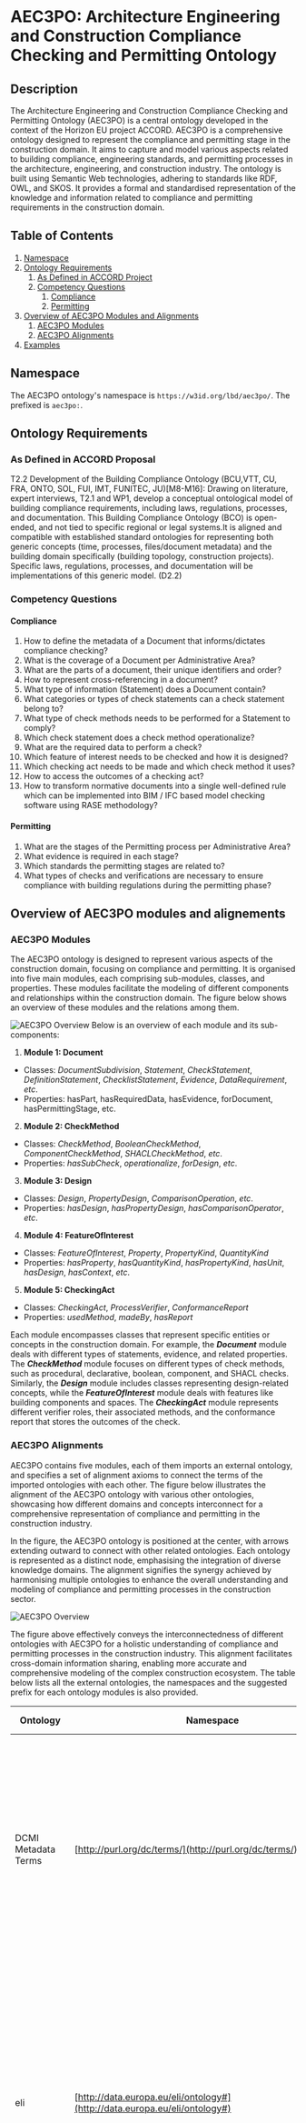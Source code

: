 # AEC3PO: Architecture Engineering and Construction Compliance Checking and Permitting Ontology

## Description 

The Architecture Engineering and Construction Compliance Checking and Permitting Ontology (AEC3PO) is a central ontology developed in the context of the Horizon EU project ACCORD. AEC3PO is a comprehensive ontology designed to represent the compliance and permitting stage in the construction domain. It aims to capture and model various aspects related to building compliance, engineering standards, and permitting processes in the architecture, engineering, and construction industry. The ontology is built using Semantic Web technologies, adhering to standards like RDF, OWL, and SKOS. It provides a formal and standardised representation of the knowledge and information related to compliance and permitting requirements in the construction domain. 

## Table of Contents
1. [Namespace](#namespace)
2. [Ontology Requirements](#requirements)
   1. [As Defined in ACCORD Project](#proposal)
   2. [Competency Questions](#competencyQuestions)
      1. [Compliance](#compliance)
      2. [Permitting](#permitting)
3. [Overview of AEC3PO Modules and Alignments](#overview)
   1. [AEC3PO Modules](#modules)
   2. [AEC3PO Alignments](#alignments)
4. [Examples](#examples)
## Namespace <a name="namespace"></a>
The AEC3PO ontology's namespace is `https://w3id.org/lbd/aec3po/`.
The prefixed is `aec3po:`.  


## Ontology Requirements <a name="requirements"></a>

### As Defined in ACCORD Proposal <a name="porposal"></a>

T2.2  Development of the  Building  Compliance  Ontology (BCU,VTT,  CU,  FRA,  ONTO,  SOL,  FUI,  IMT, FUNITEC, JU)[M8-M16]: Drawing on literature, expert interviews, T2.1 and WP1, develop a conceptual ontological model of building compliance requirements,  including laws,  regulations, processes,  and  documentation. This Building Compliance Ontology (BCO) is open-ended, and not tied to specific regional or legal systems.It is aligned  and  compatible  with  established  standard ontologies for  representing both generic concepts  (time, processes, files/document metadata) and the building domain specifically (building topology, construction projects). Specific laws, regulations, processes, and documentation will be implementations of this generic model. (D2.2) 
  
### Competency Questions <a name="competencyQuestions"></a>

#### Compliance <a name="compliance"></a>
1. How to define the metadata of a Document that informs/dictates compliance checking?
2. What is the coverage of a Document per Administrative Area?
3. What are the parts of a document, their unique identifiers and order?
4. How to represent cross-referencing in a document?
5. What type of information (Statement) does a Document contain?
7. What categories or types of check statements can a check statement belong to?
8. What type of check methods needs to be performed for a Statement to comply?
9. Which check statement does a check method operationalize?
10. What are the required data to perform a check?
11. Which feature of interest needs to be checked and how it is designed?
12. Which checking act needs to be made and which check method it uses?
13. How to access the outcomes of a checking act?
14. How to transform normative documents into a single well-defined rule which can be implemented into BIM / IFC based model checking software using RASE methodology?

#### Permitting <a name="permitting"></a>
 1. What are the stages of the Permitting process per Administrative Area?
 2. What evidence is required in each stage?
 3. Which standards the permitting stages are related to?
 4. What types of checks and verifications are necessary to ensure compliance with building regulations during the permitting phase?

## Overview of AEC3PO modules and alignements <a name="Overview"></a>

### AEC3PO Modules <a name="modules"></a>
The AEC3PO ontology is designed to represent various aspects of the construction domain, focusing on compliance and permitting. It is organised into five main modules, each comprising sub-modules, classes, and properties. These modules facilitate the modeling of different components and relationships within the construction domain. The figure below shows an overview of these modules and the relations among them.

![AEC3PO Overview](images/aec3po_v1.0.0_Modules.png) 
Below is an overview of each module and its sub-components:
1. **Module 1: Document**
  - Classes: _DocumentSubdivision_, _Statement_, _CheckStatement_, _DefinitionStatement_, _ChecklistStatement_, _Evidence_, _DataRequirement_, _etc_.
  - Properties: hasPart, hasRequiredData, hasEvidence, forDocument, hasPermittingStage, etc.

2. **Module 2: CheckMethod**
  -	Classes: _CheckMethod_, _BooleanCheckMethod_, _ComponentCheckMethod_, _SHACLCheckMethod_, _etc_.
  -	Properties: _hasSubCheck_, _operationalize_, _forDesign_, _etc_.

3. **Module 3: Design**
  -	Classes: _Design_, _PropertyDesign_, _ComparisonOperation_, _etc_.
  -	Properties: _hasDesign_, _hasPropertyDesign_, _hasComparisonOperator_, _etc_.
  
4. **Module 4: FeatureOfInterest**
  - Classes: _FeatureOfInterest_, _Property_, _PropertyKind_, _QuantityKind_
  -	Properties: _hasProperty_, _hasQuantityKind_, _hasPropertyKind_, _hasUnit_, _hasDesign_, _hasContext_, _etc_.
  
5. **Module 5: CheckingAct**
  - Classes: _CheckingAct_, _ProcessVerifier_, _ConformanceReport_
  - Properties: _usedMethod_, _madeBy_, _hasReport_
  
Each module encompasses classes that represent specific entities or concepts in the construction domain. For example, the **_Document_** module deals with different types of statements, evidence, and related properties. The **_CheckMethod_** module focuses on different types of check methods, such as procedural, declarative, boolean, component, and SHACL checks. 
Similarly, the **_Design_** module includes classes representing design-related concepts, while the **_FeatureOfInterest_** module deals with features like building components and spaces. The **_CheckingAct_** module represents different verifier roles, their associated methods, and the conformance report that stores the outcomes of the check. 

### AEC3PO Alignments <a name="alignments"></a>
AEC3PO contains five modules, each of them imports an external ontology, and specifies a set of alignment axioms to connect the terms of the imported ontologies with each other. The figure below illustrates the alignment of the AEC3PO ontology with various other ontologies, showcasing how different domains and concepts interconnect for a comprehensive representation of compliance and permitting in the construction industry.

In the figure, the AEC3PO ontology is positioned at the center, with arrows extending outward to connect with other related ontologies. Each ontology is represented as a distinct node, emphasising the integration of diverse knowledge domains. The alignment signifies the synergy achieved by harmonising multiple ontologies to enhance the overall understanding and modeling of compliance and permitting processes in the construction sector.

![AEC3PO Overview](images/aec3po-Alignment.png)

The figure above effectively conveys the interconnectedness of different ontologies with AEC3PO for a holistic understanding of compliance and permitting processes in the construction industry. This alignment facilitates cross-domain information sharing, enabling more accurate and comprehensive modeling of the complex construction ecosystem. The table below lists all the external ontologies, the namespaces and the suggested prefix for each ontology modules is also provided.


| Ontology          |  Namespace                        | Prefix    | Description and Usage                                                        |
|-------------------|-----------------------------------|-----------|------------------------------------------------------------------------------|
| DCMI Metadata Terms       |  [http://purl.org/dc/terms/](http://purl.org/dc/terms/)  | _dct:_  |The Dublin Core Terms (DCT) ontology is used within the "AEC3PO" ontology to provide a standardised framework for describing and managing metadata related to documents and other resources in the construction compliance and permitting context. |
|eli         |[http://data.europa.eu/eli/ontology#](http://data.europa.eu/eli/ontology#) |_eli:_ | The European Legislation Identifier (ELI) ontology is used within the "AEC3PO" ontology to provide a standardized framework for referencing and managing legal and legislative information related to documents, regulations, and other legal entities within the construction compliance and permitting context. |
| Stages      | [https://w3id.org/digitalconstruction/0.5/Stages](https://w3id.org/digitalconstruction/0.5/Stages) |_dicstg:_ | The Digital Construction Stages vocabulary is used within the "AEC3PO" ontology to define product lifecycle stage frameworks and their specific stages as individuals according to some standards like BS_EN_16310, HOAI, ISO_22263, RIBA. |
| LifeCycle | [https://w3id.org/digitalconstruction/0.5/Lifecycle#](https://w3id.org/digitalconstruction/0.5/Lifecycle#) |_dicl:_ | The Digital Construction LifeCycle vocabulary is used within the "AEC3PO" ontology to define the evolution of information through LOD levels and over the construction lifecycle. |
| FOAF | [http://xmlns.com/foaf/spec/](http://xmlns.com/foaf/spec/) |_foaf:_ | The Friend of a Friend (FOAF) ontology is used within the "AEC3PO" ontology to define agents and organisations such as the _Legal Verifier_. |
| schema.org | [https://schema.org/](https://schema.org/) |_schema:_ | The schema.org ontology is used within the "AEC3PO" ontology to define the BIM model as a 3D Model, and the different formats that an evidence might have such as _image_, _stillImage_ (for drawings), etc. |
| QUDT | [http://qudt.org/2.1/schema/qudt](http://qudt.org/2.1/schema/qudt) |_qudt:_ | The QUDT (Quantities, Units, Dimensions, and Data Types) ontology provides a standardised way to represent quantities, units of measurement, and their relationships. It is used within the "AEC3PO" ontology to define the quantities and units represented in a Statement or related to a feature of interest. |
| Unit | [http://qudt.org/vocab/unit/](http://qudt.org/vocab/unit/) |_unit:_ | The Unit Ontology (Unit) is a resource that provides a standardised way to represent units of measurement and their conversions. It is used within the "AEC3PO" ontology to provide standardised units for the properties and values. |
| ifcOWL | [https://standards.buildingsmart.org/IFC/DEV/IFC4/ADD2/OWL/](https://standards.buildingsmart.org/IFC/DEV/IFC4/ADD2/OWL/) |_ifcowl:_ | The Industry Foundation Classes (IFC) ontology in OWL (ifcOWL) is a standardised ontology for representing building and construction information. It is used to serve as a reference or a source of domain-specific knowledge that complements the information represented in "AEC3PO." | 
| Open Graph Protocol| [https://ogp.me/ns#](https://ogp.me/ns#) |_og:_ | The Open Graph Protocol (OGP) ontology provides a standardised way to describe and represent the properties of a web page or resource. It is used within the "AEC3PO" ontology to define the URLs of the bSDD contexts of properties and features of interest. | 
| Function| [https://w3id.org/function/ontology#](https://w3id.org/function/ontology#) |_fno:_ | The Function Ontology is a lightweight ontology designed to represent functions and their relationships in various domains. It is used within the "AEC3PO" ontology to represent the functional relationships between different components, systems, and elements in the built environment. The function can be related to an implementation. I.e. SPARQL, Shacl - or a microservice. |
| SKOS| [http://www.w3.org/2004/02/skos/core#](http://www.w3.org/2004/02/skos/core#) |_skos:_ | The Simple Knowledge Organization System (SKOS) ontology is commonly used to represent and manage controlled vocabularies, taxonomies, and thesauri. Within the context of the "AEC3PO" ontology, SKOS is used in various ways to enhance the representation and organisation of concepts and terms related to compliance, design, construction, and permitting processes. |
| DUL| [http://www.ontologydesignpatterns.org/ont/dul/DUL.owl#](http://www.ontologydesignpatterns.org/ont/dul/) |_dul:_ | The DUL (DOLCE + DnS Ultralite) ontology, which is an upper-level ontology, is used in the "AEC3PO" ontology to provide a foundational framework for modeling and representing various concepts and relationships in a more coherent and structured manner, such as the _CheckMethod_, _qualities_, _CheckingAct_, etc.  |



## Examples <a name="examples"></a>

The folder [`examples`](https://github.com/Accord-Project/aec3po/tree/main/examples) contains a collection of Turtle files that demonstrate the instantiation of the AEC3PO ontology in the context of the demo countries **Finland**, **Estonia**, **Spain** and **UK**. Each Turtle file within the folder represents a specific scenario where the ontology is instantiated to model compliance checking and permitting processes for a different use case from the demo countries use cases. The purpose of these examples is to showcase how AEC3PO can be applied to real-world scenarios and adapted to specific regulatory contexts. The folder contains sub-folders with the name of the demo countries. Each sub-folder contains the turtle file and related documentation. Every example is documented in the corresponding `readme file`. 

The following table represents a summary of the use cases: 

| Demo Country      |  Use Case                  | Description                                    | Source   | Note |
|-------------------|----------------------------|------------------------------------------------|----------|------|
|Finland           |FI2 - Accessibility         | This example represents the `ramp` check. The rules are defined in Section 2/Subsection 2 from the English tranlation of the Finnish Accessibility document. | [link](https://github.com/Accord-Project/aec3po/blob/main/examples/Finland/FI-accessibility-AEC3PO.ttl) | Dummy values used to represent the real `ramp`. |
|  Finland           |FI3 - CO2 Emission | The rules are defined in the English translation of the Decree of the Ministry of the Environment on the climate assessment of buildings (Draft 30.9.2022, consultation round). | [link](https://github.com/Accord-Project/aec3po/blob/main/examples/Finland/FI3-CO2_Emission-AEC3PO.ttl) | Full real example. |   
|  Estonia   |EE1 - Fire Safety | Two rules related to the `operational map` of the building have been selected from the Estonian legistlation issued on 01-03-2021. | [link]([https://github.com/Accord-Project/aec3po/blob/main/examples/Finland/FI3-CO2_Emission-AEC3PO.ttl](https://github.com/Accord-Project/aec3po/blob/main/examples/Estonia/Estonia_Example.ttl)) | Only the statements have been implemented. | 
|  Spain   |ES2 - Cultural Centre | Two rules have been selected to check the cultural centre conformance with the regulations. These rules are defined in the POUM document, which is the Municipal Urban Planning Plan Regulations document, definitively approved by the Barcelona Territorial Planning Commission on 13-07-2005. | [link](https://github.com/Accord-Project/aec3po/blob/main/examples/Spain/Spanish_Example.ttl)) | Full real example. | 
|UK           |UK1 - Timber Structure         | This example represents check in `compression parallel to the grain in timber structures`, as described in the latest version of Eurocode 5 (EN 1995-1-1:2004+A2:2014) | [link](https://github.com/Accord-Project/aec3po/blob/main/examples/UK/UK-Timber%20Structure.ttl) | Dummy values used to represent the real `timber`. |

## AEC3PO Dissemination

## Pre-commits

run `pre-commit install` to set up the git hook scripts:

```
$ pre-commit install
pre-commit installed at .git/hooks/pre-commit
```

now `pre-commit` will run automatically on `git commit`!

you can also run `pre-commit` once on all files:

```
pre-commit run --all-files
```

## CI/CD pipeline

A CI/CD pipeline must be developed to validate the ontology, generate the ontology artifacts, release the ontology.

* The `public` folder is ignored by git. It is where temporary files are generated.  
* The HTML Documentation may be automatically generated using ex. pyLODE.
* The `public` folder may be published to a server.

## TBC




